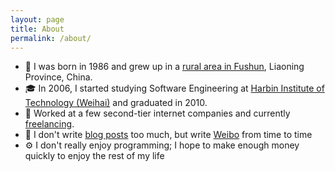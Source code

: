 ```yaml
---
layout: page
title: About
permalink: /about/
---
```

 
* 📍 I was born in 1986 and grew up in a [rural area in Fushun](https://maps.app.goo.gl/ovTSHZNGp6kgetXY7), Liaoning Province, China.
* 🎓 In 2006, I started studying Software Engineering at [Harbin Institute of Technology (Weihai)](https://www.hitwh.edu.cn/) and graduated in 2010.
* 🏢 Worked at a few second-tier internet companies and currently [freelancing](https://100dos.github.io/).
* 📝 I don't write [blog posts](https://jixiaod.github.io/) too much, but write [Weibo](https://weibo.com/jixiaod) from time to time
* ⚙️ I don't really enjoy programming; I hope to make enough money quickly to enjoy the rest of my life

